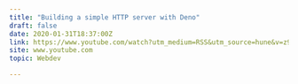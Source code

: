 ```yaml
---
title: "Building a simple HTTP server with Deno"
draft: false
date: 2020-01-31T18:37:00Z
link: https://www.youtube.com/watch?utm_medium=RSS&utm_source=hune&v=z9hJMZo-pFM
site: www.youtube.com
topic: Webdev  

---
```

